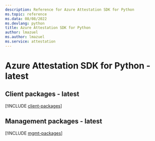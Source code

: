 ```yaml
---
description: Reference for Azure Attestation SDK for Python
ms.topic: reference
ms.data: 08/08/2022
ms.devlang: python
title: Azure Attestation SDK for Python
author: lmazuel
ms.author: lmazuel
ms.service: attestation
---
```

# Azure Attestation SDK for Python - latest

## Client packages - latest
[!INCLUDE [client-packages](attestation-client-index.md)]
## Management packages - latest
[!INCLUDE [mgmt-packages](attestation-mgmt-index.md)]